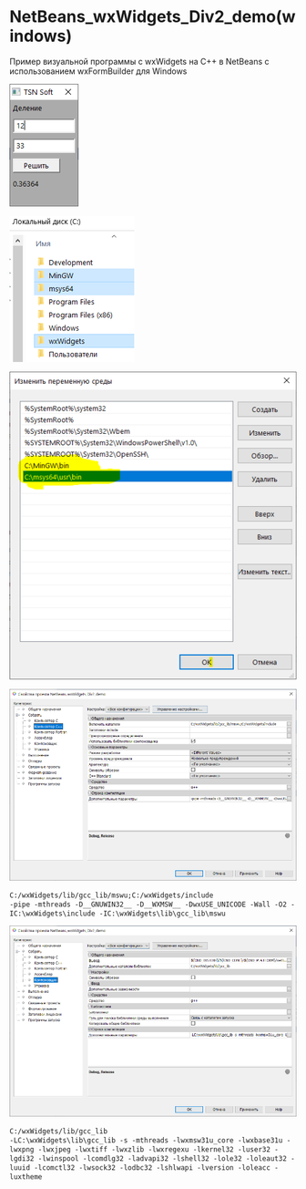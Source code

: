 # NetBeans_wxWidgets_Div2_demo(windows)
Пример визуальной программы с wxWidgets на C++ в NetBeans с использованием wxFormBuilder для Windows

![srcreenshot](screenshot.png)

![srcreenshot](screenshot1.png)

![srcreenshot](screenshot2.png)

![srcreenshot](screenshot3.png)
   
```
C:/wxWidgets/lib/gcc_lib/mswu;C:/wxWidgets/include
-pipe -mthreads -D__GNUWIN32__ -D__WXMSW__ -DwxUSE_UNICODE -Wall -O2 -IC:\wxWidgets\include -IC:\wxWidgets\lib\gcc_lib\mswu
```

![srcreenshot](screenshot4.png)

```
C:/wxWidgets/lib/gcc_lib
-LC:\wxWidgets\lib\gcc_lib -s -mthreads -lwxmsw31u_core -lwxbase31u -lwxpng -lwxjpeg -lwxtiff -lwxzlib -lwxregexu -lkernel32 -luser32 -lgdi32 -lwinspool -lcomdlg32 -ladvapi32 -lshell32 -lole32 -loleaut32 -luuid -lcomctl32 -lwsock32 -lodbc32 -lshlwapi -lversion -loleacc -luxtheme
```

